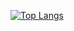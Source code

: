 [![Top Langs](https://github-readme-stats.vercel.app/api/top-langs/?username=sterben-01&layout=compact)](https://github.com/anuraghazra/github-readme-stats)
